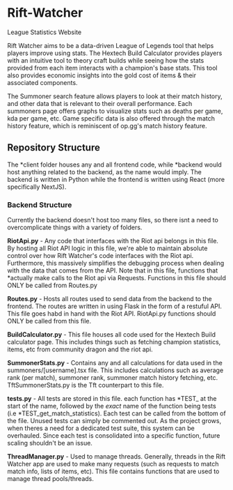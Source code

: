 # Rift-Watcher
League Statistics Website

Rift Watcher aims to be a data-driven League of Legends tool that helps players improve using stats. The Hextech Build Calculator provides players with an intuitive tool to theory craft builds while seeing how the stats provided from each item interacts with a
champion's base stats. This tool also provides economic insights into the gold cost of items & their associated components. 

The Summoner search feature allows players to look at their match history, and other data that is relevant to their overall performance. Each summoners page offers graphs to visualize stats such as deaths per game, kda per game, etc. 
Game specific data is also offered through the match history feature, which is reminiscent of op.gg's match history feature.

## Repository Structure

The *client folder houses any and all frontend code, while *backend would host anything related to the backend, as the name would imply. The backend is written in Python while the frontend is written using React (more specifically NextJS).

### Backend Structure

Currently the backend doesn't host too many files, so there isnt a need to overcomplicate things with a variety of folders.

**RiotApi.py** - Any code that interfaces with the Riot api belongs in this file. By hosting all Riot API logic in this file, we're able to maintain absolute control over how Rift Watcher's code interfaces with the Riot api. Furthermore, this massively 
simplifies the debugging process when dealing with the data that comes from the API. Note that in this file, functions that *actually make calls to the Riot api via Requests. Functions in this file should ONLY  be called from Routes.py

**Routes.py** - Hosts all routes used to send data from the backend to the frontend. The routes are written in using Flask in the form of a restuful API. This file goes habd in hand with the Riot API. RiotApi.py functions should ONLY be called from this file.

**BuildCalculator.py** - This file houses all code used for the Hextech Build calculator page. This includes things such as fetching champion statistics, items, etc from community dragon and the riot api.

**SummonerStats.py** - Contains any and all calculations for data used in the summoners/[username].tsx file. This includes calculations such as average rank (per match), summoner rank, summoner match history fetching, etc. TftSummonerStats.py is the Tft counterpart
to this file.

**tests.py** - All tests are stored in this file. each function has *TEST_ at the start of the name, followed by the *exact* name of the function being tests (i.e *TEST_get_match_statistics). Each test can be called from the bottom of the file. Unused tests can
simply be commented out. As the project grows, when theres a need for a dedicated test suite, this system can be overhauled. Since each test is consolidated into a specific function, future scaling shouldn't be an issue.

**ThreadManager.py** - Used to manage threads. Generally, threads in the Rift Watcher app are used to make many requests (such as requests to match match info, lists of items, etc). This file contains functions that are used to manage thread pools/threads.
